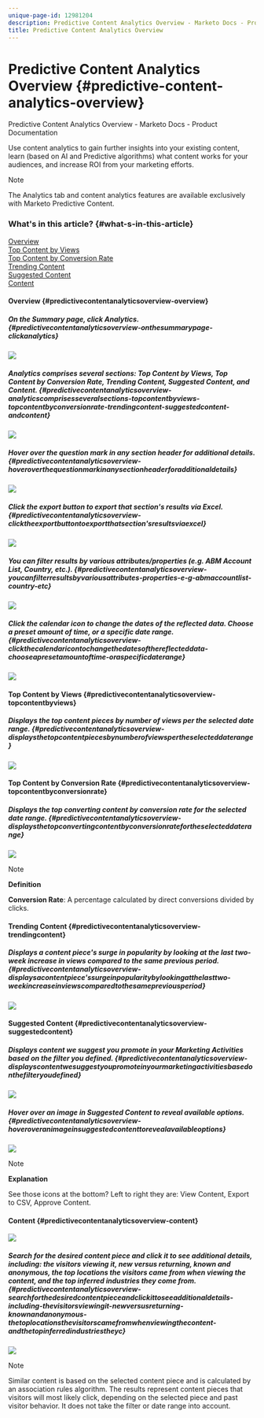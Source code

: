 ```yaml
---
unique-page-id: 12981204
description: Predictive Content Analytics Overview - Marketo Docs - Product Documentation
title: Predictive Content Analytics Overview
---
```


# Predictive Content Analytics Overview {#predictive-content-analytics-overview}

Predictive Content Analytics Overview - Marketo Docs - Product Documentation

Use content analytics to gain further insights into your existing content, learn (based on AI and Predictive algorithms) what content works for your audiences, and increase ROI from your marketing efforts.

>[!NOTE]
>
>The Analytics tab and content analytics features are available exclusively with Marketo Predictive Content.

### What's in this article? {#what-s-in-this-article}

[Overview](#predictivecontentanalyticsoverview-overview)  
[Top Content by Views](#predictivecontentanalyticsoverview-topcontentbyviews)  
[Top Content by Conversion Rate](#predictivecontentanalyticsoverview-topcontentbyconversionrate)  
[Trending Content](#predictivecontentanalyticsoverview-trendingcontent)  
[Suggested Content](#predictivecontentanalyticsoverview-suggestedcontent)  
[Content](#predictivecontentanalyticsoverview-content)

#### Overview {#predictivecontentanalyticsoverview-overview}

##### On the Summary page, click Analytics. {#predictivecontentanalyticsoverview-onthesummarypage-clickanalytics}

![](assets/one.png)

##### Analytics comprises several sections: Top Content by Views, Top Content by Conversion Rate, Trending Content, Suggested Content, and Content. {#predictivecontentanalyticsoverview-analyticscomprisesseveralsections-topcontentbyviews-topcontentbyconversionrate-trendingcontent-suggestedcontent-andcontent}

![](assets/new-2.png)

##### Hover over the question mark in any section header for additional details. {#predictivecontentanalyticsoverview-hoveroverthequestionmarkinanysectionheaderforadditionaldetails}

![](assets/new-3.png)

##### Click the export button to export that section's results via Excel. {#predictivecontentanalyticsoverview-clicktheexportbuttontoexportthatsection'sresultsviaexcel}

![](assets/new-3point5.png)

##### You can filter results by various attributes/properties (e.g. ABM Account List, Country, etc.). {#predictivecontentanalyticsoverview-youcanfilterresultsbyvariousattributes-properties-e-g-abmaccountlist-country-etc}

![](assets/pca.png)

##### Click the calendar icon to change the dates of the reflected data. Choose a preset amount of time, or a specific date range. {#predictivecontentanalyticsoverview-clickthecalendaricontochangethedatesofthereflecteddata-chooseapresetamountoftime-oraspecificdaterange}

![](assets/dates.png)

#### Top Content by Views {#predictivecontentanalyticsoverview-topcontentbyviews}

##### Displays the top content pieces by number of views per the selected date range. {#predictivecontentanalyticsoverview-displaysthetopcontentpiecesbynumberofviewspertheselecteddaterange}

![](assets/new-6.png)

#### Top Content by Conversion Rate {#predictivecontentanalyticsoverview-topcontentbyconversionrate}

##### Displays the top converting content by conversion rate for the selected date range. {#predictivecontentanalyticsoverview-displaysthetopconvertingcontentbyconversionratefortheselecteddaterange}

![](assets/new-7.png)

>[!NOTE]
>
>**Definition**
>
>**Conversion Rate**: A percentage calculated by direct conversions divided by clicks.

#### Trending Content {#predictivecontentanalyticsoverview-trendingcontent}

##### Displays a content piece's surge in popularity by looking at the last two-week increase in views compared to the same previous period. {#predictivecontentanalyticsoverview-displaysacontentpiece'ssurgeinpopularitybylookingatthelasttwo-weekincreaseinviewscomparedtothesamepreviousperiod}

![](assets/new-8.png)

#### Suggested Content {#predictivecontentanalyticsoverview-suggestedcontent}

##### Displays content we suggest you promote in your Marketing Activities based on the filter you defined. {#predictivecontentanalyticsoverview-displayscontentwesuggestyoupromoteinyourmarketingactivitiesbasedonthefilteryoudefined}

![](assets/image2017-10-3-10-3a18-3a35.png)

##### Hover over an image in Suggested Content to reveal available options.  {#predictivecontentanalyticsoverview-hoveroveranimageinsuggestedcontenttorevealavailableoptions}

![](assets/image2017-10-3-10-3a21-3a37.png)

>[!NOTE]
>
>**Explanation**
>
>See those icons at the bottom? Left to right they are: View Content, Export to CSV, Approve Content.

#### Content {#predictivecontentanalyticsoverview-content}

![](assets/image2017-10-3-10-3a22-3a24.png)

##### Search for the desired content piece and click it to see additional details, including: the visitors viewing it, new versus returning, known and anonymous, the top locations the visitors came from when viewing the content, and the top inferred industries they come from. {#predictivecontentanalyticsoverview-searchforthedesiredcontentpieceandclickittoseeadditionaldetails-including-thevisitorsviewingit-newversusreturning-knownandanonymous-thetoplocationsthevisitorscamefromwhenviewingthecontent-andthetopinferredindustriestheyc}

![](assets/image2017-10-3-10-3a23-3a40.png)

>[!NOTE]
>
>Similar content is based on the selected content piece and is calculated by an association rules algorithm. The results represent content pieces that visitors will most likely click, depending on the selected piece and past visitor behavior. It does not take the filter or date range into account.


